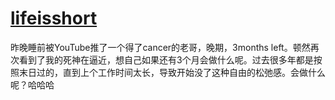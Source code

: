 # [lifeisshort](https://github.com/zerone0x/tmpbackup/issues/108)

昨晚睡前被YouTube推了一个得了cancer的老哥，晚期，3months left。顿然再次看到了我的死神在逼近，想自己如果还有3个月会做什么呢。过去很多年都是按照末日过的，直到上个工作时间太长，导致开始没了这种自由的松弛感。会做什么呢？哈哈哈